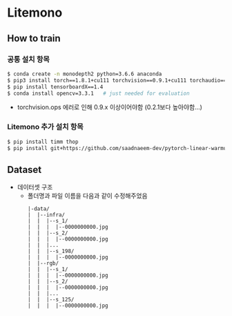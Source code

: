# Litemono

## How to train
### 공통 설치 항목

```bash
$ conda create -n monodepth2 python=3.6.6 anaconda
$ pip3 install torch==1.8.1+cu111 torchvision==0.9.1+cu111 torchaudio===0.8.1 -f https://download.pytorch.org/whl/torch_stable.html
$ pip install tensorboardX==1.4
$ conda install opencv=3.3.1   # just needed for evaluation
```

- torchvision.ops 에러로 인해 0.9.x 이상이어야함 (0.2.1보다 높아야함…)

### Litemono 추가 설치 항목

```bash
$ pip install timm thop
$ pip install git+https://github.com/saadnaeem-dev/pytorch-linear-warmup-cosine-annealing-warm-restarts-weight-decay
```

## Dataset
- 데이터셋 구조
  - 폴더명과 파일 이름을 다음과 같이 수정해주었음
    ```
    |-data/
    |  |--infra/
    |  |  |--s_1/
    |  |  |  |--0000000000.jpg
    |  |  |--s_2/
    |  |  |  |--0000000000.jpg
    |  |  |...
    |  |  |--s_198/
    |  |  |  |--0000000000.jpg
    |  |--rgb/
    |  |  |--s_1/
    |  |  |  |--0000000000.jpg
    |  |  |--s_2/
    |  |  |  |--0000000000.jpg
    |  |  |...
    |  |  |--s_125/
    |  |  |  |--0000000000.jpg
  
